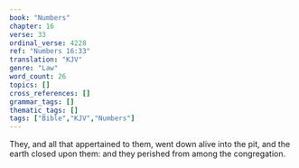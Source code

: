 ```yaml
---
book: "Numbers"
chapter: 16
verse: 33
ordinal_verse: 4228
ref: "Numbers 16:33"
translation: "KJV"
genre: "Law"
word_count: 26
topics: []
cross_references: []
grammar_tags: []
thematic_tags: []
tags: ["Bible","KJV","Numbers"]
---
```

They, and all that appertained to them, went down alive into the pit, and the earth closed upon them: and they perished from among the congregation.

